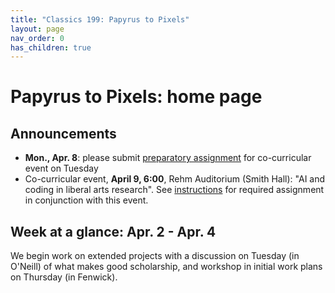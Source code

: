 ```yaml
---
title: "Classics 199: Papyrus to Pixels"
layout: page
nav_order: 0
has_children: true
---
```


# Papyrus to Pixels: home page


## Announcements

- **Mon., Apr. 8**:  please submit [preparatory assignment](./shared-resources/panel/) for co-curricular event on Tuesday
- Co-curricular event, **April 9, 6:00**, Rehm Auditorium (Smith Hall): "AI and coding in liberal arts research".  See [instructions](./shared-resources/panel/) for  required assignment in conjunction with this event.

    




## Week at a glance: Apr. 2 - Apr. 4

We begin work on extended projects with a discussion on Tuesday (in O'Neill) of what makes good scholarship, and workshop in initial work plans on Thursday (in Fenwick).
